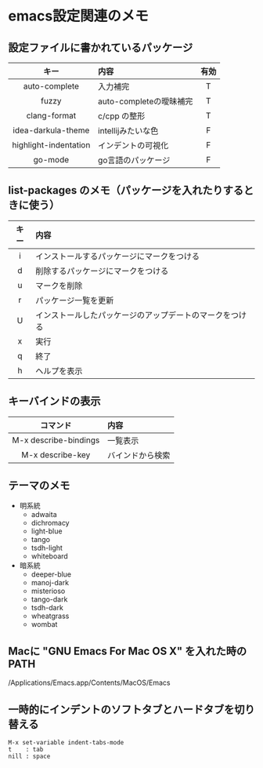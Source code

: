 # emacs設定関連のメモ


## 設定ファイルに書かれているパッケージ
| キー | 内容 | 有効 |
| :-: | :-- | :-: |
| auto-complete | 入力補完 | T |
| fuzzy | auto-completeの曖昧補完 | T |
| clang-format | c/cpp の整形 | T |
| idea-darkula-theme | intellijみたいな色 | F |
| highlight-indentation | インデントの可視化 | F |
| go-mode | go言語のパッケージ | F |


## list-packages のメモ（パッケージを入れたりするときに使う）
| キー | 内容 |
| :-: | :-- |
| i | インストールするパッケージにマークをつける |
| d | 削除するパッケージにマークをつける |
| u | マークを削除 |
| r | パッケージ一覧を更新 |
| U | インストールしたパッケージのアップデートのマークをつける |
| x | 実行 |
| q | 終了 |
| h | ヘルプを表示 |


## キーバインドの表示
| コマンド | 内容 |
| :-: | :-- |
| M-x describe-bindings | 一覧表示 |
| M-x describe-key | バインドから検索 |


## テーマのメモ
- 明系統
  - adwaita
  - dichromacy
  - light-blue
  - tango
  - tsdh-light
  - whiteboard
- 暗系統
  - deeper-blue
  - manoj-dark
  - misterioso
  - tango-dark
  - tsdh-dark
  - wheatgrass
  - wombat


## Macに "GNU Emacs For Mac OS X" を入れた時のPATH
/Applications/Emacs.app/Contents/MacOS/Emacs


## 一時的にインデントのソフトタブとハードタブを切り替える
```
M-x set-variable indent-tabs-mode
t    : tab
nill : space
```
